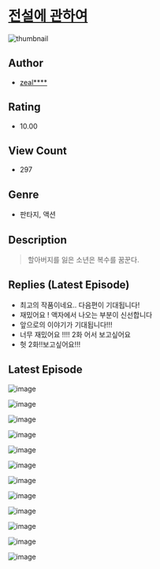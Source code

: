 # [전설에 관하여](https://comic.naver.com/challenge/list?titleId=810510)
![thumbnail](https://image-comic.pstatic.net/user_contents_data/challenge_comic/2023/05/23/354653/upload_3978195127908852070_480x623.jpeg)

## Author
- [zeal****](https://comic.naver.com/artistTitle?id=354653)

## Rating
- 10.00

## View Count
- 297

## Genre
- 판타지, 액션

## Description
> 할아버지를 잃은 소년은 복수를 꿈꾼다.

## Replies (Latest Episode)
- 최고의 작품이네요.. 다음편이 기대됩니다!
- 재밌어요 ! 액자에서 나오는 부분이 신선합니다
- 앞으로의 이야기가 기대됩니다!!!
- 너무 재밌어요 !!!! 2화 어서 보고싶어요
- 헛 2화!!보고싶어요!!!

## Latest Episode
![image](https://image-comic.pstatic.net/user_contents_data/challenge_comic/2023/05/23/354653/upload_7305509732389314916.jpeg)

![image](https://image-comic.pstatic.net/user_contents_data/challenge_comic/2023/05/23/354653/upload_3906370415487432502.jpeg)

![image](https://image-comic.pstatic.net/user_contents_data/challenge_comic/2023/05/23/354653/upload_7017563914933449059.jpeg)

![image](https://image-comic.pstatic.net/user_contents_data/challenge_comic/2023/05/23/354653/upload_3544387213149616435.jpeg)

![image](https://image-comic.pstatic.net/user_contents_data/challenge_comic/2023/05/23/354653/upload_7076619779778295906.jpeg)

![image](https://image-comic.pstatic.net/user_contents_data/challenge_comic/2023/05/23/354653/upload_7292845334879877475.jpeg)

![image](https://image-comic.pstatic.net/user_contents_data/challenge_comic/2023/05/23/354653/upload_4122592698008089905.jpeg)

![image](https://image-comic.pstatic.net/user_contents_data/challenge_comic/2023/05/23/354653/upload_3978987682418669670.jpeg)

![image](https://image-comic.pstatic.net/user_contents_data/challenge_comic/2023/05/23/354653/upload_7363495579079697713.jpeg)

![image](https://image-comic.pstatic.net/user_contents_data/challenge_comic/2023/05/23/354653/upload_3472664773445171558.jpeg)

![image](https://image-comic.pstatic.net/user_contents_data/challenge_comic/2023/05/23/354653/upload_7233403532105298994.jpeg)

![image](https://image-comic.pstatic.net/user_contents_data/challenge_comic/2023/05/23/354653/upload_4120855662906324577.jpeg)
